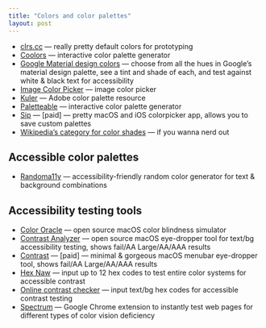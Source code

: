 ```yaml
---
title: "Colors and color palettes"
layout: post
---
```


- [clrs.cc](http://clrs.cc/) — really pretty default colors for prototyping
- [Coolors](https://coolors.co/app) — interactive color palette generator
- [Google Material design colors](https://material.io/color/#!/?view.left=1&view.right=0) — choose from all the hues in Google’s material design palette, see a tint and shade of each, and test against white & black text for accessibility
- [Image Color Picker](https://image-color.com) — image color picker
- [Kuler](https://color.adobe.com/create/color-wheel/) — Adobe color palette resource
- [Paletteable](http://www.palettable.io/) — interactive color palette generator
- [Sip](http://sipapp.io/) — [paid] — pretty macOS and iOS colorpicker app, allows you to save custom palettes
- [Wikipedia’s category for color shades](https://en.wikipedia.org/wiki/Category:Shades_of_color_templates) — if you wanna nerd out

## Accessible color palettes
- [Randoma11y](https://randoma11y.com/) — accessibility-friendly random color generator for text &amp; background combinations

## Accessibility testing tools
- [Color Oracle](http://colororacle.org/) — open source macOS color blindness simulator
- [Contrast Analyzer](https://www.paciellogroup.com/resources/contrastanalyser/) — open source macOS eye-dropper tool for text/bg accessibility testing, shows fail/AA Large/AA/AAA results
- [Contrast](https://usecontrast.com/) — [paid] — minimal & gorgeous macOS menubar eye-dropper tool, shows fail/AA Large/AA/AAA results
- [Hex Naw](https://hexnaw.com/) — input up to 12 hex codes to test entire color systems for accessible contrast
- [Online contrast checker](http://webaim.org/resources/contrastchecker/) — input text/bg hex codes for accessible contrast testing
- [Spectrum](https://chrome.google.com/webstore/detail/spectrum/ofclemegkcmilinpcimpjkfhjfgmhieb?hl=en) — Google Chrome extension to instantly test web pages for different types of color vision deficiency
